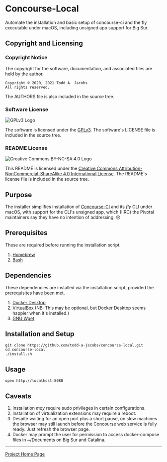 # Concourse-Local
Automate the installation and basic setup of concourse-ci and the fly
executable under macOS, including unsigned app support for Big Sur.

## Copyright and Licensing

### Copyright Notice

The copyright for the software, documentation, and associated files are
held by the author.

    Copyright © 2020, 2021 Todd A. Jacobs
    All rights reserved.

The AUTHORS file is also included in the source tree.

### Software License

![GPLv3 Logo](http://www.gnu.org/graphics/gplv3-88x31.png)

The software is licensed under the
[GPLv3](http://www.gnu.org/copyleft/gpl.html). The software's LICENSE
file is included in the source tree.

### README License

![Creative Commons BY-NC-SA 4.0
Logo](https://i.creativecommons.org/l/by-nc-sa/4.0/88x31.png)

This README is licensed under the [Creative Commons
Attribution-NonCommercial-ShareAlike 4.0 International
License](http://creativecommons.org/licenses/by-nc-sa/4.0/). The
README's license file is included in the source tree.

## Purpose

The installer simplifies installation of
[Concourse-CI](https://concourse-ci.org/) and its *fly* CLI under macOS,
with support for the CLI's unsigned app, which (IIRC) the Pivotal
maintainers say they have no intention of addressing. 😢

## Prerequisites
These are required before running the installation script.

1. [Homebrew](https://brew.sh/)
1. [Bash](https://www.gnu.org/software/bash/)

## Dependencies
These dependencies are installed via the installation script, provided
the prerequisites have been met.

1. [Docker Desktop](https://www.docker.com/products/docker-desktop)
1. [VirtualBox](https://www.virtualbox.org/) (NB: This may be optional,
   but Docker Desktop seems happier when it's installed.)
1. [GNU Wget](https://www.gnu.org/software/wget/)

## Installation and Setup

    git clone https://github.com/todd-a-jacobs/concourse-local.git
    cd concourse-local
    ./install.sh

## Usage

    open http://localhost:8080

## Caveats
1. Installation *may* require sudo privileges in certain configurations.
1. Installation of virtualization extensions may require a reboot.
1. Despite waiting for an open port plus a short pause, on slow machines
   the browser may still launch before the Concourse web service is
   fully ready. Just refresh the browser page.
1. Docker may prompt the user for permission to access docker-compose
   files in ~/Documents on Big Sur and Catalina.

----

[Project Home Page](https://github.com/todd-a-jacobs/concourse-local)
